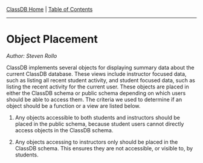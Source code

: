 [ClassDB Home](Home) \| [Table of Contents](Table-of-Contents)

---
# Object Placement

_Author: Steven Rollo_

ClassDB implements several objects for displaying summary data about the current ClassDB database. These views include instructor focused data, such as listing all recent student activity, and student focused data, such as listing the recent activity for the current user. These objects are placed in either the ClassDB schema or public schema depending on which users should be able to access them. The criteria we used to determine if an object should be a function or a view are listed below.

1) Any objects accessible to both students and instructors should be placed in the public schema, because student users cannot directly access objects in the ClassDB schema.

2) Any objects accessing to instructors only should be placed in the ClassDB schema. This ensures they are not accessible, or visible to, by students.